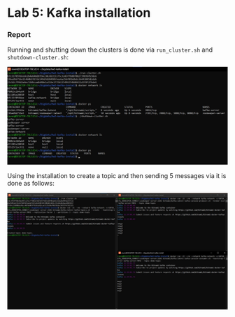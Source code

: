 # Lab 5: Kafka installation

### Report

Running and shutting down the clusters is done via `run_cluster.sh` and `shutdown-cluster.sh`:

![cluster run & shutdown](screenshots/cluster-run-shutdown.jpg)

Using the installation to create a topic and then sending 5 messages via it is done as follows:

![producer & consumer](screenshots/consumer-producer.jpg)
